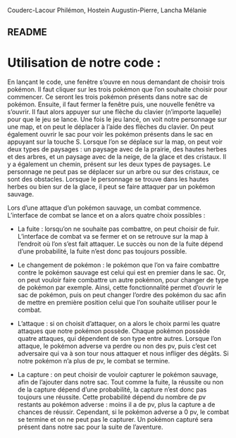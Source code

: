 Couderc-Lacour Philémon, Hostein Augustin-Pierre, Lancha Mélanie 


## README


# Utilisation de notre code : 

En lançant le code, une fenêtre s’ouvre en nous demandant de choisir trois pokémon. Il faut cliquer sur les trois pokémon que l’on souhaite choisir pour commencer. Ce seront les trois pokémon présents dans notre sac de pokémon. Ensuite, il faut fermer la fenêtre puis, une nouvelle fenêtre va s’ouvrir. Il faut alors appuyer sur une flèche du clavier (n’importe laquelle) pour que le jeu se lance. Une fois le jeu lancé, on voit notre personnage sur une map, et on peut le déplacer à l’aide des flèches du clavier. On peut également ouvrir le sac pour voir les pokémon présents dans le sac en appuyant sur la touche S. Lorsque l’on se déplace sur la map, on peut voir deux types de paysages : un paysage avec de la prairie, des hautes herbes et des arbres, et un paysage avec de la neige, de la glace et des cristaux. Il y a également un chemin, présent sur les deux types de paysages.  Le personnage ne peut pas se déplacer sur un arbre ou sur des cristaux, ce sont des obstacles. Lorsque le personnage se trouve dans les hautes herbes ou bien sur de la glace, il peut se faire attaquer par un pokémon sauvage. 

Lors d’une attaque d’un pokémon sauvage, un combat commence. L’interface de combat se lance et on a alors quatre choix possibles : 
    
* La fuite : lorsqu’on ne souhaite pas combattre, on peut choisir de fuir. L’interface de combat va se fermer et on se retrouve sur la map à l’endroit où l’on s’est fait attaquer. Le succès ou non de la fuite dépend d’une probabilité, la fuite n’est donc pas toujours possible. 

* Le changement de pokémon : le pokémon que l’on va faire combattre contre le pokémon sauvage est celui qui est en premier dans le sac. Or, on peut vouloir faire combattre un autre pokémon, pour changer de type de pokémon par exemple. Ainsi, cette fonctionnalité permet d’ouvrir le sac de pokémon, puis on peut changer l’ordre des pokémon du sac afin de mettre en première position celui que l’on souhaite utiliser pour le combat.

* L’attaque : si on choisit d’attaquer, on a alors le choix parmi les quatre attaques que notre pokémon possède. Chaque pokémon possède quatre attaques, qui dépendent de son type entre autres. Lorsque l’on attaque, le pokémon adverse va perdre ou non des pv, puis c’est cet adversaire qui va à son tour nous attaquer et nous infliger des dégâts. Si notre pokémon n’a plus de pv, le combat se termine. 

* La capture : on peut choisir de vouloir capturer le pokémon sauvage, afin de l’ajouter dans notre sac. Tout comme la fuite, la réussite ou non de la capture dépend d’une probabilité, la capture n’est donc pas toujours une réussite. Cette probabilité dépend du nombre de pv restants au pokémon adverse : moins il a de pv, plus la capture a de chances de réussir. Cependant, si le pokémon adverse a 0 pv, le combat se termine et on ne peut pas le capturer. Un pokémon capturé sera présent dans notre sac pour la suite de l’aventure. 

